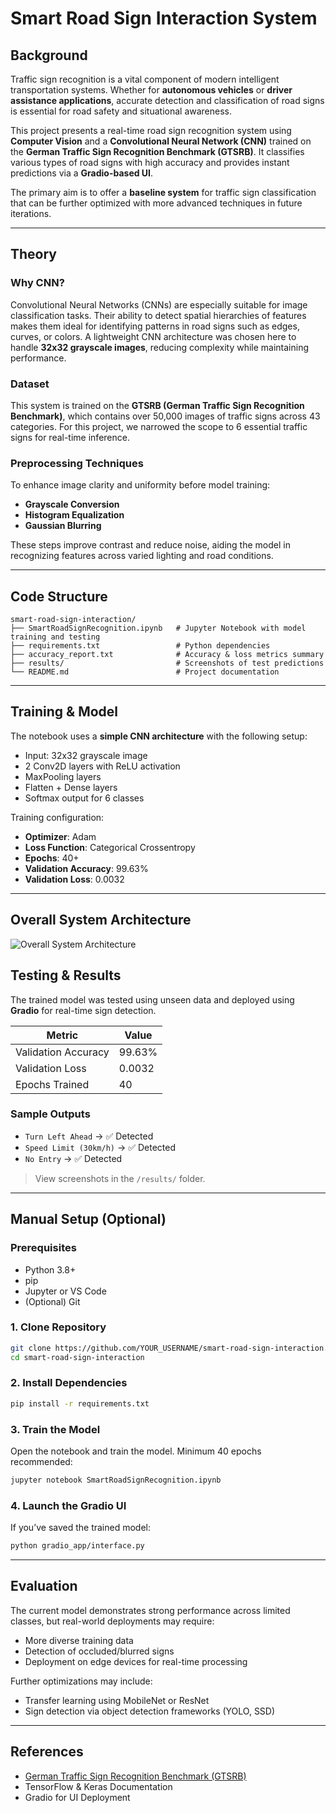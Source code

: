 
# Smart Road Sign Interaction System

## Background

Traffic sign recognition is a vital component of modern intelligent transportation systems. Whether for **autonomous vehicles** or **driver assistance applications**, accurate detection and classification of road signs is essential for road safety and situational awareness.

This project presents a real-time road sign recognition system using **Computer Vision** and a **Convolutional Neural Network (CNN)** trained on the **German Traffic Sign Recognition Benchmark (GTSRB)**. It classifies various types of road signs with high accuracy and provides instant predictions via a **Gradio-based UI**.

The primary aim is to offer a **baseline system** for traffic sign classification that can be further optimized with more advanced techniques in future iterations.

---

## Theory

### Why CNN?

Convolutional Neural Networks (CNNs) are especially suitable for image classification tasks. Their ability to detect spatial hierarchies of features makes them ideal for identifying patterns in road signs such as edges, curves, or colors. A lightweight CNN architecture was chosen here to handle **32x32 grayscale images**, reducing complexity while maintaining performance.

### Dataset

This system is trained on the **GTSRB (German Traffic Sign Recognition Benchmark)**, which contains over 50,000 images of traffic signs across 43 categories. For this project, we narrowed the scope to 6 essential traffic signs for real-time inference.

### Preprocessing Techniques

To enhance image clarity and uniformity before model training:
- **Grayscale Conversion**
- **Histogram Equalization**
- **Gaussian Blurring**

These steps improve contrast and reduce noise, aiding the model in recognizing features across varied lighting and road conditions.

---

## Code Structure

```
smart-road-sign-interaction/
├── SmartRoadSignRecognition.ipynb   # Jupyter Notebook with model training and testing
├── requirements.txt                 # Python dependencies
├── accuracy_report.txt              # Accuracy & loss metrics summary
├── results/                         # Screenshots of test predictions
└── README.md                        # Project documentation
```

---

## Training & Model

The notebook uses a **simple CNN architecture** with the following setup:

- Input: 32x32 grayscale image
- 2 Conv2D layers with ReLU activation
- MaxPooling layers
- Flatten + Dense layers
- Softmax output for 6 classes

Training configuration:
- **Optimizer**: Adam
- **Loss Function**: Categorical Crossentropy
- **Epochs**: 40+
- **Validation Accuracy**: 99.63%
- **Validation Loss**: 0.0032

---

## Overall System Architecture
![Overall System Architecture](results/arch.png)

## Testing & Results

The trained model was tested using unseen data and deployed using **Gradio** for real-time sign detection.

| Metric              | Value       |
|---------------------|-------------|
| Validation Accuracy | 99.63%      |
| Validation Loss     | 0.0032      |
| Epochs Trained      | 40          |

### Sample Outputs

- `Turn Left Ahead` → ✅ Detected
- `Speed Limit (30km/h)` → ✅ Detected
- `No Entry` → ✅ Detected

> View screenshots in the `/results/` folder.

---

## Manual Setup (Optional)

### Prerequisites
- Python 3.8+
- pip
- Jupyter or VS Code
- (Optional) Git

### 1. Clone Repository

```bash
git clone https://github.com/YOUR_USERNAME/smart-road-sign-interaction.git
cd smart-road-sign-interaction
```

### 2. Install Dependencies

```bash
pip install -r requirements.txt
```

### 3. Train the Model

Open the notebook and train the model. Minimum 40 epochs recommended:
```bash
jupyter notebook SmartRoadSignRecognition.ipynb
```

### 4. Launch the Gradio UI

If you’ve saved the trained model:
```bash
python gradio_app/interface.py
```

---

## Evaluation

The current model demonstrates strong performance across limited classes, but real-world deployments may require:

- More diverse training data
- Detection of occluded/blurred signs
- Deployment on edge devices for real-time processing

Further optimizations may include:
- Transfer learning using MobileNet or ResNet
- Sign detection via object detection frameworks (YOLO, SSD)

---

## References

- [German Traffic Sign Recognition Benchmark (GTSRB)](https://benchmark.ini.rub.de/?section=gtsrb&subsection=news)
- TensorFlow & Keras Documentation
- Gradio for UI Deployment
